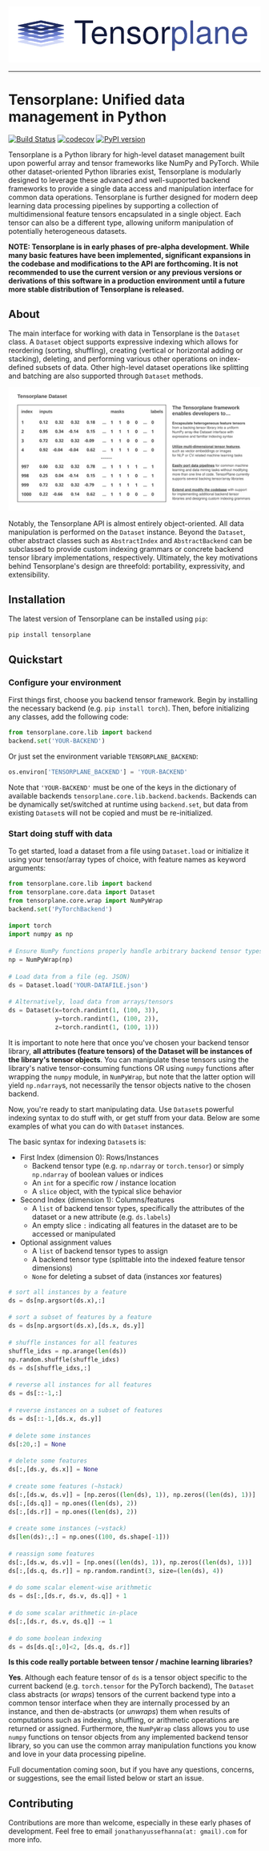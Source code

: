 <div align="center">
  <img src="/.github/logo.svg"><br>
</div>

-----------------

# Tensorplane: Unified data management in Python

[![Build Status](https://travis-ci.org/jyhanna/tensorplane.svg?branch=master)](https://travis-ci.org/jyhanna/tensorplane)
[![codecov](https://codecov.io/gh/jyhanna/tensorplane/branch/master/graph/badge.svg)](https://codecov.io/gh/jyhanna/tensorplane)
[![PyPI version](https://badge.fury.io/py/tensorplane.svg)](https://badge.fury.io/py/tensorplane)

Tensorplane is a Python library for high-level dataset management built upon powerful array and tensor frameworks like NumPy and PyTorch. While other dataset-oriented Python libraries exist, Tensorplane is modularly designed to leverage these advanced and well-supported backend frameworks to provide a single data access and manipulation interface for common data operations. Tensorplane is further designed for modern deep learning data processing pipelines by supporting a collection of multidimensional feature tensors encapsulated in a single object. Each tensor can also be a different type, allowing uniform manipulation of potentially heterogeneous datasets.

**NOTE: Tensorplane is in early phases of pre-alpha development. While many basic features have been implemented, significant expansions in the codebase and modifications to the API are forthcoming. It is not recommended to use the current version or any previous versions or derivations of this software in a production environment until a future more stable distribution of Tensorplane is released.**

## About

The main interface for working with data in Tensorplane is the `Dataset` class. A `Dataset` object supports expressive indexing which allows for reordering (sorting, shuffling), creating (vertical or horizontal adding or stacking), deleting, and performing various other operations on index-defined subsets of data. Other high-level dataset operations like splitting and batching are also supported through `Dataset` methods.

<div align="center">
  <img src="/.github/tp_info.svg"><br>
</div>


Notably, the Tensorplane API is almost entirely object-oriented. All data manipulation is performed on the `Dataset` instance. Beyond the `Dataset`, other abstract classes such as `AbstractIndex` and `AbstractBackend` can be subclassed to provide custom indexing grammars or concrete backend tensor library implementations, respectively. Ultimately, the key motivations behind Tensorplane's design are threefold: portability, expressivity, and extensibility.


## Installation

The latest version of Tensorplane can be installed using `pip`:

`pip install tensorplane`

## Quickstart

### Configure your environment

First things first, choose you backend tensor framework. Begin by installing the necessary backend (e.g. `pip install torch`). Then, before initializing any classes, add the following code:

```python
from tensorplane.core.lib import backend
backend.set('YOUR-BACKEND')
```

Or just set the environment variable `TENSORPLANE_BACKEND`:

```python
os.environ['TENSORPLANE_BACKEND'] = 'YOUR-BACKEND'
```

Note that `'YOUR-BACKEND'` must be one of the keys in the dictionary of available backends `tensorplane.core.lib.backend.backends`. Backends can be dynamically set/switched at runtime using `backend.set`, but data from existing `Dataset`s will not be copied and must be re-initialized.

### Start doing stuff with data

To get started, load a dataset from a file using `Dataset.load` or initialize it using your tensor/array types of choice, with feature names as keyword arguments:

```python
from tensorplane.core.lib import backend
from tensorplane.core.data import Dataset
from tensorplane.core.wrap import NumPyWrap
backend.set('PyTorchBackend')

import torch
import numpy as np

# Ensure NumPy functions properly handle arbitrary backend tensor types
np = NumPyWrap(np)

# Load data from a file (eg. JSON)
ds = Dataset.load('YOUR-DATAFILE.json')

# Alternatively, load data from arrays/tensors
ds = Dataset(x=torch.randint(1, (100, 3)),
             y=torch.randint(1, (100, 2)),
             z=torch.randint(1, (100, 1)))

```

It is important to note here that once you've chosen your backend tensor library, **all attributes (feature tensors) of the Dataset will be instances of the library's tensor objects**. You can manipulate these tensors using the library's native tensor-consuming functions OR using `numpy` functions after wrapping the `numpy` module, in `NumPyWrap`, but note that the latter option will yield `np.ndarray`s, not necessarily the tensor objects native to the chosen backend.

Now, you're ready to start manipulating data. Use `Dataset`s powerful indexing syntax to do stuff with, or get stuff from your data. Below are some examples of what you can do with `Dataset` instances.

The basic syntax for indexing `Dataset`s is:

- First Index (dimension 0): Rows/Instances
  - Backend tensor type (e.g. `np.ndarray` or `torch.tensor`) or simply `np.ndarray` of boolean values or indices
  - An `int` for a specific row / instance location
  - A `slice` object, with the typical slice behavior
- Second Index (dimension 1): Columns/features
  - A `list` of backend tensor types, specifically the attributes of the dataset or a new attribute (e.g. `ds.labels`)
  - An empty slice `:` indicating all features in the dataset are to be accessed or manipulated
- Optional assignment values
  - A `list` of backend tensor types to assign
  - A backend tensor type (splittable into the indexed feature tensor dimensions)
  - `None` for deleting a subset of data (instances xor features)

```python
# sort all instances by a feature
ds = ds[np.argsort(ds.x),:]

# sort a subset of features by a feature
ds = ds[np.argsort(ds.x),[ds.x, ds.y]]

# shuffle instances for all features
shuffle_idxs = np.arange(len(ds))
np.random.shuffle(shuffle_idxs)
ds = ds[shuffle_idxs,:]

# reverse all instances for all features
ds = ds[::-1,:]

# reverse instances on a subset of features
ds = ds[::-1,[ds.x, ds.y]]

# delete some instances
ds[:20,:] = None

# delete some features
ds[:,[ds.y, ds.x]] = None

# create some features (~hstack)
ds[:,[ds.w, ds.v]] = [np.zeros((len(ds), 1)), np.zeros((len(ds), 1))]
ds[:,[ds.q]] = np.ones((len(ds), 2))
ds[:,[ds.r]] = np.ones((len(ds), 2))

# create some instances (~vstack)
ds[len(ds):,:] = np.ones((100, ds.shape[-1]))

# reassign some features
ds[:,[ds.w, ds.v]] = [np.ones((len(ds), 1)), np.zeros((len(ds), 1))]
ds[:,[ds.q, ds.r]] = np.random.randint(3, size=(len(ds), 4))

# do some scalar element-wise arithmetic
ds = ds[:,[ds.r, ds.v, ds.q]] + 1

# do some scalar arithmetic in-place
ds[:,[ds.r, ds.v, ds.q]] -= 1

# do some boolean indexing
ds = ds[ds.q[:,0]<2, [ds.q, ds.r]]

```

**Is this code really portable between tensor / machine learning libraries?**

**Yes**. Although each feature tensor of `ds` is a tensor object specific to the current backend (e.g. `torch.tensor` for the PyTorch backend), The `Dataset` class abstracts (or *wraps*) tensors of the current backend type into a common tensor interface when they are internally processed by an instance, and then de-abstracts (or *unwraps*) them when results of computations such as indexing, shuffling, or arithmetic operations are returned or assigned. Furthermore, the `NumPyWrap` class allows you to use `numpy` functions on tensor objects from any implemented backend tensor library, so you can use the common array manipulation functions you know and love in your data processing pipeline.

Full documentation coming soon, but if you have any questions, concerns, or suggestions, see the email listed below or start an issue.

## Contributing

Contributions are more than welcome, especially in these early phases of development. Feel free to email `jonathanyussefhanna(at: gmail).com` for more info.
